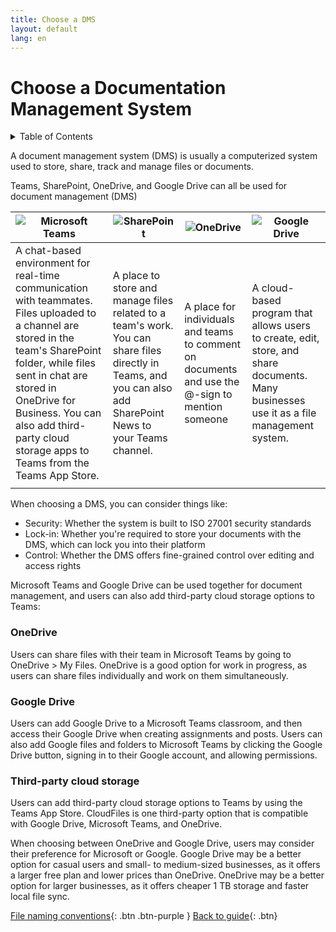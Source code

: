 ```yaml
---
title: Choose a DMS
layout: default
lang: en
---
```


# Choose a Documentation Management System

<details markdown="block">
<summary>Table of Contents</summary>

- Table of Contents
{:toc}

</details>

A document management system (DMS) is usually a computerized system used to store, share, track and manage files or documents. 

Teams, SharePoint, OneDrive, and Google Drive can all be used for document management (DMS)

| ![Microsoft Teams](https://logos-world.net/wp-content/uploads/2021/04/Microsoft-Teams-Symbol.png)  | ![SharePoint](https://www.insightit.com.au/wp-content/uploads/2024/09/SharePoint-Symbol.png)  |  ![OneDrive](https://logos-world.net/wp-content/uploads/2022/04/OneDrive-Symbol.png) |   ![Google Drive](https://seekvectors.com/files/download/16cd2a1c5236a10b74f1d7aef8289b24.png)  |
|---|---|---|---|
|  A chat-based environment for real-time communication with teammates. Files uploaded to a channel are stored in the team's SharePoint folder, while files sent in chat are stored in OneDrive for Business. You can also add third-party cloud storage apps to Teams from the Teams App Store. | A place to store and manage files related to a team's work. You can share files directly in Teams, and you can also add SharePoint News to your Teams channel.  | A place for individuals and teams to comment on documents and use the @-sign to mention someone  | A cloud-based program that allows users to create, edit, store, and share documents. Many businesses use it as a file management system.  |
|   |   |   |   |


When choosing a DMS, you can consider things like:
- Security: Whether the system is built to ISO 27001 security standards 
- Lock-in: Whether you're required to store your documents with the DMS, which can lock you into their platform 
- Control: Whether the DMS offers fine-grained control over editing and access rights 


Microsoft Teams and Google Drive can be used together for document management, and users can also add third-party cloud storage options to Teams: 

### OneDrive
Users can share files with their team in Microsoft Teams by going to OneDrive > My Files. OneDrive is a good option for work in progress, as users can share files individually and work on them simultaneously. 

### Google Drive
Users can add Google Drive to a Microsoft Teams classroom, and then access their Google Drive when creating assignments and posts. Users can also add Google files and folders to Microsoft Teams by clicking the Google Drive button, signing in to their Google account, and allowing permissions. 

### Third-party cloud storage
Users can add third-party cloud storage options to Teams by using the Teams App Store. CloudFiles is one third-party option that is compatible with Google Drive, Microsoft Teams, and OneDrive. 

When choosing between OneDrive and Google Drive, users may consider their preference for Microsoft or Google. Google Drive may be a better option for casual users and small- to medium-sized businesses, as it offers a larger free plan and lower prices than OneDrive. OneDrive may be a better option for larger businesses, as it offers cheaper 1 TB storage and faster local file sync.

[File naming conventions]({{site.url}}/project-managers/pm-naming-conventions/){: .btn .btn-purple }
[Back to guide]({{site.url}}//pm/guide#how-to){: .btn}